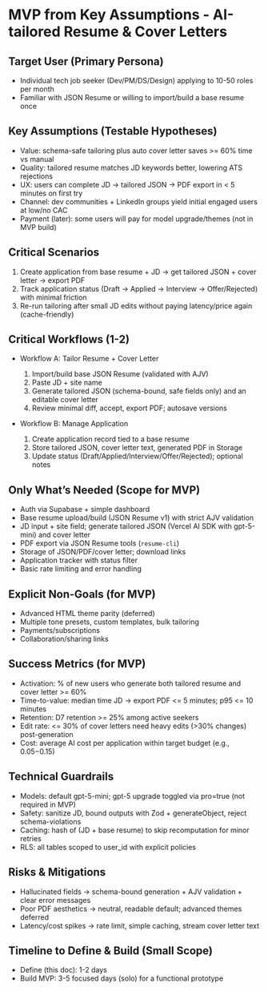 # MVP from Key Assumptions - AI-tailored Resume & Cover Letters

## Target User (Primary Persona)
- Individual tech job seeker (Dev/PM/DS/Design) applying to 10-50 roles per month
- Familiar with JSON Resume or willing to import/build a base resume once

## Key Assumptions (Testable Hypotheses)
- Value: schema-safe tailoring plus auto cover letter saves >= 60% time vs manual
- Quality: tailored resume matches JD keywords better, lowering ATS rejections
- UX: users can complete JD -> tailored JSON -> PDF export in < 5 minutes on first try
- Channel: dev communities + LinkedIn groups yield initial engaged users at low/no CAC
- Payment (later): some users will pay for model upgrade/themes (not in MVP build)

## Critical Scenarios
1) Create application from base resume + JD -> get tailored JSON + cover letter -> export PDF
2) Track application status (Draft -> Applied -> Interview -> Offer/Rejected) with minimal friction
3) Re-run tailoring after small JD edits without paying latency/price again (cache-friendly)

## Critical Workflows (1-2)
- Workflow A: Tailor Resume + Cover Letter
  1. Import/build base JSON Resume (validated with AJV)
  2. Paste JD + site name
  3. Generate tailored JSON (schema-bound, safe fields only) and an editable cover letter
  4. Review minimal diff, accept, export PDF; autosave versions

- Workflow B: Manage Application
  1. Create application record tied to a base resume
  2. Store tailored JSON, cover letter text, generated PDF in Storage
  3. Update status (Draft/Applied/Interview/Offer/Rejected); optional notes

## Only What’s Needed (Scope for MVP)
- Auth via Supabase + simple dashboard
- Base resume upload/build (JSON Resume v1) with strict AJV validation
- JD input + site field; generate tailored JSON (Vercel AI SDK with gpt-5-mini) and cover letter
- PDF export via JSON Resume tools (`resume-cli`)
- Storage of JSON/PDF/cover letter; download links
- Application tracker with status filter
- Basic rate limiting and error handling

## Explicit Non-Goals (for MVP)
- Advanced HTML theme parity (deferred)
- Multiple tone presets, custom templates, bulk tailoring
- Payments/subscriptions
- Collaboration/sharing links

## Success Metrics (for MVP)
- Activation: % of new users who generate both tailored resume and cover letter >= 60%
- Time-to-value: median time JD -> export PDF <= 5 minutes; p95 <= 10 minutes
- Retention: D7 retention >= 25% among active seekers
- Edit rate: <= 30% of cover letters need heavy edits (>30% changes) post-generation
- Cost: average AI cost per application within target budget (e.g., $0.05-$0.15)

## Technical Guardrails
- Models: default gpt-5-mini; gpt-5 upgrade toggled via pro=true (not required in MVP)
- Safety: sanitize JD, bound outputs with Zod + generateObject, reject schema-violations
- Caching: hash of (JD + base resume) to skip recomputation for minor retries
- RLS: all tables scoped to user_id with explicit policies

## Risks & Mitigations
- Hallucinated fields -> schema-bound generation + AJV validation + clear error messages
- Poor PDF aesthetics -> neutral, readable default; advanced themes deferred
- Latency/cost spikes -> rate limit, simple caching, stream cover letter text

## Timeline to Define & Build (Small Scope)
- Define (this doc): 1-2 days
- Build MVP: 3-5 focused days (solo) for a functional prototype
